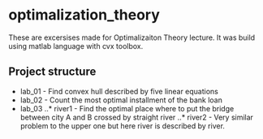 # optimalization_theory
These are excersises made for Optimalizaiton Theory lecture. It was build using matlab language with cvx toolbox. 

## Project structure

* lab_01 - Find convex hull described by five linear equations
* lab_02 - Count the most optimal installment of the bank loan
* lab_03 
..* river1 - Find the optimal place where to put the bridge between city A and B crossed by straight river
..* river2 - Very similar problem to the upper one but here river is described by river.